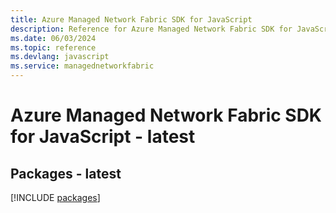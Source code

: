 ```yaml
---
title: Azure Managed Network Fabric SDK for JavaScript
description: Reference for Azure Managed Network Fabric SDK for JavaScript
ms.date: 06/03/2024
ms.topic: reference
ms.devlang: javascript
ms.service: managednetworkfabric
---
```

# Azure Managed Network Fabric SDK for JavaScript - latest
## Packages - latest
[!INCLUDE [packages](managed-network-fabric-index.md)]